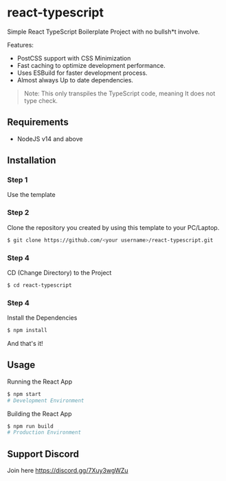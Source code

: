 # react-typescript

Simple React TypeScript Boilerplate Project with no bullsh\*t involve.

Features:
- PostCSS support with CSS Minimization
- Fast caching to optimize development performance.
- Uses ESBuild for faster development process.
- Almost always Up to date dependencies.

> Note: This only transpiles the TypeScript code, meaning It does not type check.

## Requirements
- NodeJS v14 and above

## Installation

### Step 1
Use the template

### Step 2
Clone the repository you created by using this template to your PC/Laptop.
```sh
$ git clone https://github.com/<your username>/react-typescript.git
```

### Step 4
CD (Change Directory) to the Project
```sh
$ cd react-typescript
```

### Step 4
Install the Dependencies
```sh
$ npm install
```
And that's it!

## Usage
Running the React App
```sh
$ npm start
# Development Environment
```
Building the React App
```sh
$ npm run build
# Production Environment
```

## Support Discord
Join here https://discord.gg/7Xuy3wgWZu
